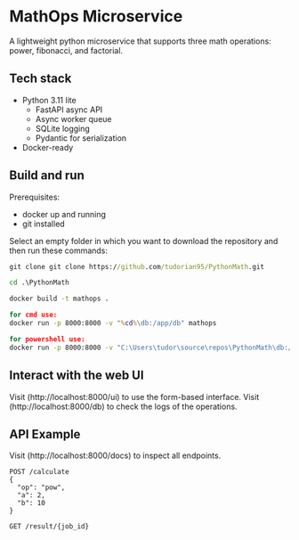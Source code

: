# MathOps Microservice

A lightweight python microservice that supports three math operations: power, fibonacci, and factorial.

## Tech stack
- Python 3.11 lite
  - FastAPI async API
  - Async worker queue
  - SQLite logging
  - Pydantic for serialization
- Docker-ready

## Build and run
Prerequisites: 
- docker up and running
- git installed

Select an empty folder in which you want to download the repository
and then run these commands:

```cmd
git clone git clone https://github.com/tudorian95/PythonMath.git

cd .\PythonMath

docker build -t mathops .

for cmd use:
docker run -p 8000:8000 -v "%cd%\db:/app/db" mathops

for powershell use:
docker run -p 8000:8000 -v "C:\Users\tudor\source\repos\PythonMath\db:/app/db" mathops
```

## Interact with the web UI
Visit (http://localhost:8000/ui) to use the form-based interface.
Visit (http://localhost:8000/db) to check the logs of the operations.

## API Example
Visit (http://localhost:8000/docs) to inspect all endpoints.
```
POST /calculate
{
  "op": "pow",
  "a": 2,
  "b": 10
}

GET /result/{job_id}
```
